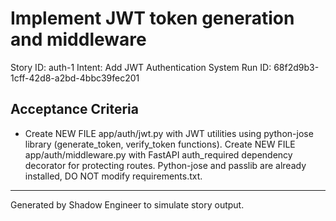 # Implement JWT token generation and middleware

Story ID: auth-1
Intent: Add JWT Authentication System
Run ID: 68f2d9b3-1cff-42d8-a2bd-4bbc39fec201

## Acceptance Criteria
- Create NEW FILE app/auth/jwt.py with JWT utilities using python-jose library (generate_token, verify_token functions). Create NEW FILE app/auth/middleware.py with FastAPI auth_required dependency decorator for protecting routes. Python-jose and passlib are already installed, DO NOT modify requirements.txt.

---
Generated by Shadow Engineer to simulate story output.
